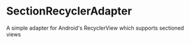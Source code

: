 # SectionRecyclerAdapter
A simple adapter for Android's RecyclerView which supports sectioned views
